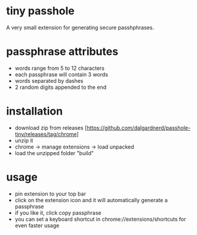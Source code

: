 # tiny passhole

A very small extension for generating secure passhphrases.

# passphrase attributes
- words range from 5 to 12 characters
- each passphrase will contain 3 words
- words separated by dashes
- 2 random digits appended to the end

# installation
- download zip from releases [https://github.com/dalgardnerd/passhole-tiny/releases/tag/chrome]
- unzip it
- chrome -> manage extensions -> load unpacked
- load the unzipped folder "build"

# usage
- pin extension to your top bar
- click on the extension icon and it will automatically generate a passphrase
- if you like it, click copy passphrase
- you can set a keyboard shortcut in chrome://extensions/shortcuts for even faster usage

